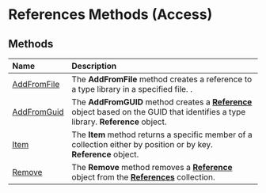 
# References Methods (Access)

## Methods



|**Name**|**Description**|
|:-----|:-----|
|[AddFromFile](23934c34-2315-b109-57ae-ed2dae347307.md)|The  **AddFromFile** method creates a reference to a type library in a specified file. .|
|[AddFromGuid](df383ef3-e27c-9590-2ee7-d078060c9313.md)|The  **AddFromGUID** method creates a **[Reference](87853230-294e-7ab8-4aae-78b094b5e584.md)** object based on the GUID that identifies a type library. **Reference** object.|
|[Item](c159f3ff-b642-7151-c167-3699a6300f5f.md)|The  **Item** method returns a specific member of a collection either by position or by key. **Reference** object.|
|[Remove](ebdc9da2-cc32-6169-994a-1041b1c49031.md)|The  **Remove** method removes a **[Reference](87853230-294e-7ab8-4aae-78b094b5e584.md)** object from the **[References](ac020382-4ece-f138-d1b9-d05b0fe0f523.md)** collection.|

